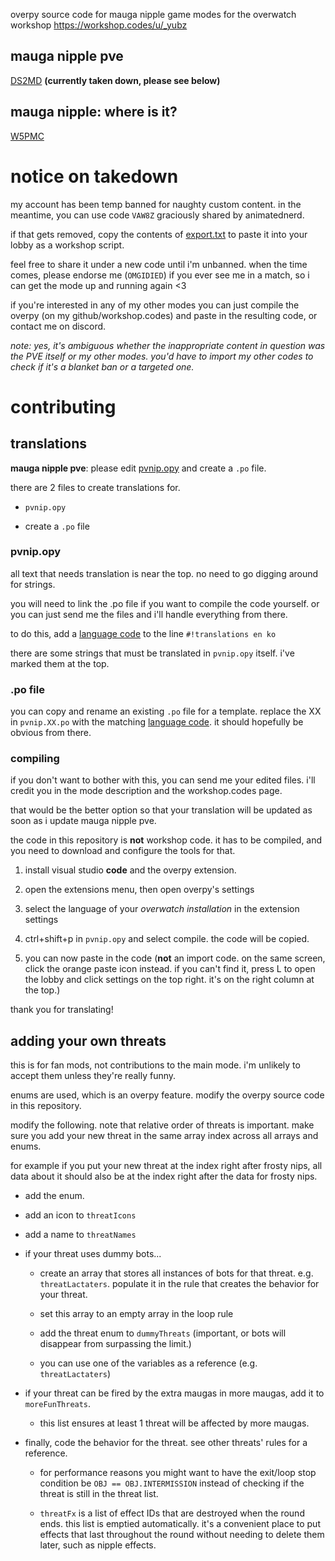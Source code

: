 overpy source code for mauga nipple game modes for the overwatch workshop
https://workshop.codes/u/_yubz

## mauga nipple pve
[DS2MD](https://workshop.codes/DS2MD) **(currently taken down, please see below)**

## mauga nipple: where is it?
[W5PMC](https://workshop.codes/W5PMC)

# notice on takedown

my account has been temp banned for naughty custom content. in the meantime, you can use code `VAW8Z` graciously shared by animatednerd.

if that gets removed, copy the contents of [export.txt](https://github.com/yubber/mauga-nipple-series/blob/main/nipve/export.txt) to paste it into your lobby as a workshop script.

feel free to share it under a new code until i'm unbanned. when the time comes, please endorse me (`OMGIDIED`) if you ever see me in a match, so i can get the mode up and running again <3

if you're interested in any of my other modes you can just compile the overpy (on my github/workshop.codes) and paste in the resulting code, or contact me on discord.

*note: yes, it's ambiguous whether the inappropriate content in question was the PVE itself or my other modes. you'd have to import my other codes to check if it's a blanket ban or a targeted one.*

# contributing

## translations

**mauga nipple pve**: please edit [pvnip.opy](https://github.com/yubber/mauga-nipple-series/blob/main/nipve/pvnip.opy) and create a `.po` file.

there are 2 files to create translations for.

- `pvnip.opy`

- create a `.po` file

### pvnip.opy

all text that needs translation is near the top. no need to go digging around for strings.

you will need to link the .po file if you want to compile the code yourself. or you can just send me the files and i'll handle everything from there.

to do this, add a [language code](https://github.com/Zezombye/overpy#translations) to the line `#!translations en ko`

there are some strings that must be translated in `pvnip.opy` itself. i've marked them at the top.

### .po file

you can copy and rename an existing `.po` file for a template. replace the XX in `pvnip.XX.po` with the matching [language code](https://github.com/Zezombye/overpy#translations). it should hopefully be obvious from there.

### compiling

if you don't want to bother with this, you can send me your edited files. i'll credit you in the mode description and the workshop.codes page.

that would be the better option so that your translation will be updated as soon as i update mauga nipple pve.

the code in this repository is **not** workshop code. it has to be compiled, and you need to download and configure the tools for that.

1. install visual studio **code** and the overpy extension.

2. open the extensions menu, then open overpy's settings

3. select the language of your *overwatch installation* in the extension settings

4. ctrl+shift+p in `pvnip.opy` and select compile. the code will be copied.

5. you can now paste in the code (**not** an import code. on the same screen, click the orange paste icon instead. if you can't find it, press L to open the lobby and click settings on the top right. it's on the right column at the top.)

thank you for translating!

## adding your own threats

this is for fan mods, not contributions to the main mode. i'm unlikely to accept them unless they're really funny.

enums are used, which is an overpy feature. modify the overpy source code in this repository.

modify the following. note that relative order of threats is important. make sure you add your new threat in the same array index across all arrays and enums.

for example if you put your new threat at the index right after frosty niрs, all data about it should also be at the index right after the data for frosty niрs.

- add the enum.

- add an icon to `threatIcons`

- add a name to `threatNames`

- if your threat uses dummy bots...

	- create an array that stores all instances of bots for that threat. e.g. `threatLactaters`. populate it in the rule that creates the behavior for your threat.

	- set this array to an empty array in the loop rule

	- add the threat enum to `dummyThreats` (important, or bots will disappear from surpassing the limit.)

	- you can use one of the variables as a reference (e.g. `threatLactaters`)

- if your threat can be fired by the extra maugas in more maugas, add it to `moreFunThreats`.

	- this list ensures at least 1 threat will be affected by more maugas.

- finally, code the behavior for the threat. see other threats' rules for a reference.

	- for performance reasons you might want to have the exit/loop stop condition be `OBJ == OBJ.INTERMISSION` instead of checking if the threat is still in the threat list.

	- `threatFx` is a list of effect IDs that are destroyed when the round ends. this list is emptied automatically. it's a convenient place to put effects that last throughout the round without needing to delete them later, such as nipple effects.
